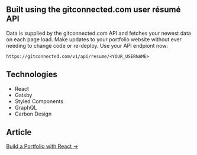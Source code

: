 ## Built using the gitconnected.com user résumé API
Data is supplied by the gitconnected.com API and fetches your newest data on each page load. Make updates to your portfolio website without ever needing to change code or re-deploy. Use your API endpiont now:

```
https://gitconnected.com/v1/api/resume/<YOUR_USERNAME>
```

## Technologies
- React
- Gatsby
- Styled Components
- GraphQL
- Carbon Design

## Article
[Build a Portfolio with React →](https://levelup.gitconnected.com/build-an-awesome-developer-portfolio-website-using-react-667abd7bab4d?source=friends_link&sk=128b34f902f9363ef9f6f18125e58b06)
